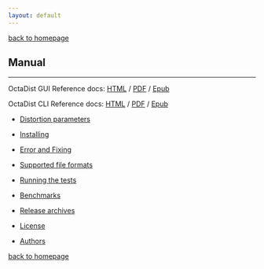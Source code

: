 ```yaml
---
layout: default
---
```

[back to homepage](./)

## Manual
***

OctaDist GUI Reference docs: [HTML][GUI-HTML-Link] / [PDF][GUI-PDF-Link] / [Epub][GUI-Epub-Link]

OctaDist CLI Reference docs: [HTML][CLI-HTML-Link] / [PDF][CLI-PDF-Link] / [Epub][CLI-Epub-Link]

[GUI-HTML-Link]: https://octadist.readthedocs.io/en/latest/
[GUI-PDF-Link]: https://readthedocs.org/projects/octadist/downloads/pdf/latest/
[GUI-Epub-Link]: https://readthedocs.org/projects/octadist/downloads/epub/latest/

[CLI-HTML-Link]: https://octadist-pypi.readthedocs.io/en/latest/
[CLI-PDF-Link]: https://readthedocs.org/projects/octadist-pypi/downloads/pdf/latest/
[CLI-Epub-Link]: https://readthedocs.org/projects/octadist-pypi/downloads/epub/latest/

- [Distortion parameters](./distortion-parameters.md)

- [Installing](./installing.md)

- [Error and Fixing](./error-and-fixing.md)

- [Supported file formats](./supported-file-formats.md)

- [Running the tests](running-the-tests.md)

- [Benchmarks](benchmarks.md)

- [Release archives](release-archives.md)

- [License](license.md)

- [Authors](authors.md)

[back to homepage](./)

